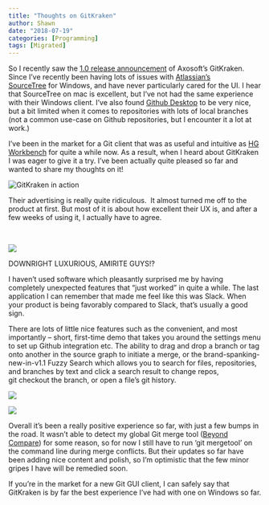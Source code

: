 ```yaml
---
title: "Thoughts on GitKraken"
author: Shawn
date: "2018-07-19"
categories: [Programming]
tags: [Migrated]
---
```


So I recently saw the [1.0 release announcement](https://blog.axosoft.com/2016/03/29/axosoft-gitkraken-v1/ "Release v1.0") of Axosoft’s GitKraken. Since I’ve recently been having lots of issues with [Atlassian’s SourceTree](https://www.sourcetreeapp.com/ "SourceTree") for Windows, and have never particularly cared for the UI. I hear that SourceTree on mac is excellent, but I’ve not had the same experience with their Windows client. I’ve also found [Github Desktop](https://desktop.github.com/ "Github Desktop") to be very nice, but a bit limited when it comes to repositories with lots of local branches (not a common use-case on Github repositories, but I encounter it a lot at work.)

I’ve been in the market for a Git client that was as useful and intuitive as [HG Workbench](http://tortoisehg.bitbucket.org/ "HG Workbench") for quite a while now. As a result, when I heard about GitKraken I was eager to give it a try. I’ve been actually quite pleased so far and wanted to share my thoughts on it!

![GitKraken in action](images/gitkraken_2016-04-14_04-05-04.png)

Their advertising is really quite ridiculous.  It almost turned me off to the product at first. But most of it is about how excellent their UX is, and after a few weeks of using it, I actually have to agree.

 

![](images/AGK-Beauty-Utility-Graph-Divider-2.gif)

DOWNRIGHT LUXURIOUS, AMIRITE GUYS!?

I haven’t used software which pleasantly surprised me by having completely unexpected features that “just worked” in quite a while. The last application I can remember that made me feel like this was Slack. When your product is being favorably compared to Slack, that’s usually a good sign.

There are lots of little nice features such as the convenient, and most importantly – short, first-time demo that takes you around the settings menu to set up Github integration etc. The ability to drag and drop a branch or tag onto another in the source graph to initiate a merge, or the brand-spanking-new-in-v1.1 Fuzzy Search which allows you to search for files, repositories, and branches by text and click a search result to change repos, git checkout the branch, or open a file’s git history.

![](images/gitkraken_2016-04-14_04-36-30.png)

[![](images/gitkraken_2016-04-14_04-36-30.png)](https://dancerscode.com/blog/wp-content/uploads/2016/04/gitkraken_2016-04-14_04-36-30.png)

Overall it’s been a really positive experience so far, with just a few bumps in the road. It wasn’t able to detect my global Git merge tool ([Beyond Compare](http://www.scootersoftware.com/ "Beyond Compare by Scooter Software")) for some reason, so for now I still have to run ‘git mergetool’ on the command line during merge conflicts. But their updates so far have been adding nice content and polish, so I’m optimistic that the few minor gripes I have will be remedied soon.

If you’re in the market for a new Git GUI client, I can safely say that GitKraken is by far the best experience I’ve had with one on Windows so far.
